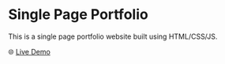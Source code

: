 # Single Page Portfolio

This is a single page portfolio website built using HTML/CSS/JS.

🌐 <a href="https://svalanju.github.io/SinglePagePortfolio/" target="_blank">Live Demo</a>
